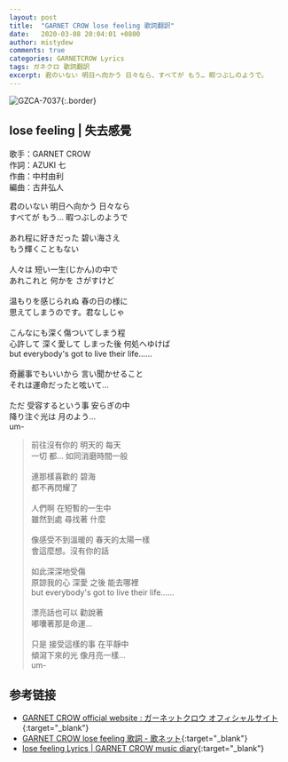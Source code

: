 ```yaml
---
layout: post
title:  "GARNET CROW lose feeling 歌詞翻訳"
date:   2020-03-08 20:04:01 +0800
author: mistydew
comments: true
categories: GARNETCROW Lyrics
tags: ガネクロ 歌詞翻訳
excerpt: 君のいない 明日へ向かう 日々なら、すべてが もう… 暇つぶしのようで。
---
```

![GZCA-7037](/gc/assets/images/discography/single/GZCA-7037.jpg){:.border}

## lose feeling | 失去感覺

歌手：GARNET CROW<br>
作詞：AZUKI 七<br>
作曲：中村由利<br>
編曲：古井弘人

<div class="lyric-original">
<p>
君のいない 明日へ向かう 日々なら<br>
すべてが もう… 暇つぶしのようで<br>
<br>
あれ程に好きだった 碧い海さえ<br>
もう輝くこともない<br>
<br>
人々は 短い一生(じかん)の中で<br>
あれこれと 何かを さがすけど<br>
<br>
温もりを感じられぬ 春の日の様に<br>
思えてしまうのです。君なしじゃ<br>
<br>
こんなにも深く傷ついてしまう程<br>
心許して 深く愛して しまった後 何処へゆけば<br>
but everybody's got to live their life......<br>
<br>
奇麗事でもいいから 言い聞かせること<br>
それは運命だったと呟いて…<br>
<br>
ただ 受容するという事 安らぎの中<br>
降り注ぐ光は 月のよう…<br>
um-
</p>
</div>

<div class="lyric-translation">
<blockquote>
前往沒有你的 明天的 每天<br>
一切 都... 如同消磨時間一般<br>
<br>
連那樣喜歡的 碧海<br>
都不再閃耀了<br>
<br>
人們啊 在短暫的一生中<br>
雖然到處 尋找著 什麼<br>
<br>
像感受不到溫暖的 春天的太陽一樣<br>
會這麼想。沒有你的話<br>
<br>
如此深深地受傷<br>
原諒我的心 深愛 之後 能去哪裡<br>
but everybody's got to live their life......<br>
<br>
漂亮話也可以 勸說著<br>
嘟囔著那是命運...<br>
<br>
只是 接受這樣的事 在平靜中<br>
傾瀉下來的光 像月亮一樣...<br>
um-
</blockquote>
</div>

## 参考链接

* [GARNET CROW official website : ガーネットクロウ オフィシャルサイト](http://www.garnetcrow.com){:target="_blank"}
* [GARNET CROW lose feeling 歌詞 - 歌ネット](https://www.uta-net.com/song/59993){:target="_blank"}
* [lose feeling Lyrics \| GARNET CROW music diary](https://mistydew.github.io/gc/lyrics/original/lose%20feeling.html){:target="_blank"}
